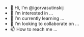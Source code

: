 - 👋 Hi, I’m @igorvasutinskij
- 👀 I’m interested in ...
- 🌱 I’m currently learning ...
- 💞️ I’m looking to collaborate on ...
- 📫 How to reach me ...

<!---
igorvasutinskij/igorvasutinskij is a ✨ special ✨ repository because its `README.md` (this file) appears on your GitHub profile.
You can click the Preview link to take a look at your changes.
--->
